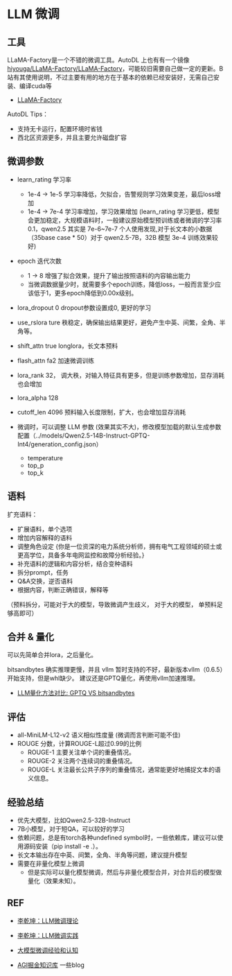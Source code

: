 # LLM 微调

## 工具

LLaMA-Factory是一个不错的微调工具。AutoDL 上也有有一个镜像[hiyouga/LLaMA-Factory/LLaMA-Factory](https://www.codewithgpu.com/i/hiyouga/LLaMA-Factory/LLaMA-Factory)，可能较旧需要自己做一定的更新。B站有其使用说明，不过主要有用的地方在于基本的依赖已经安装好，无需自己安装、编译cuda等

- [LLaMA-Factory](https://github.com/hiyouga/LLaMA-Factory)


AutoDL Tips：
- 支持无卡运行，配置环境时省钱
- 西北区资源更多，并且主要允许磁盘扩容


## 微调参数

- learn_rating 学习率
  - 1e-4  -> 1e-5 学习率降低，欠拟合，告警规则学习效果变差，最后loss增加
  - 1e-4 -> 7e-4 学习率增加，学习效果增加
(learn_rating 学习更低，模型会更加稳定，大规模语料时，一般建议原始模型预训练或者微调的学习率0.1，qwen2.5 其实是 7e-6~7e-7
个人使用发现,对于长文本的小数据（35base case * 50）对于 qwen2.5-7B，32B 模型 3e-4 训练效果较好)

- epoch 迭代次数
  - 1 -> 8  增强了拟合效果，提升了输出按照语料的内容输出能力
  - 当微调数据量少时，就需要多个epoch训练，降低loss，一般而言至少应该低于1，更多epoch降低到0.00x级别。

- lora_dropout 0 dropout参数设置成0, 更好的学习
- use_rslora ture 秩稳定，确保输出结果更好，避免产生中英、间繁，全角、半角等。
- shift_attn true  longlora，长文本预料 
- flash_attn fa2 加速微调训练
- lora_rank 32， 调大秩，对输入特征具有更多，但是训练参数增加，显存消耗也会增加
- lora_alpha 128
- cutoff_len 4096 预料输入长度限制，扩大，也会增加显存消耗

- 微调时，可以调整 LLM 参数 (效果其实不大)，修改模型加载的默认生成参数配置（../models/Qwen2.5-14B-Instruct-GPTQ-Int4/generation_config.json）
    - temperature
    - top_p
    - top_k



## 语料

扩充语料：

- 扩展语料，单个选项
- 增加内容解释的语料
- 调整角色设定 {你是一位资深的电力系统分析师，拥有电气工程领域的硕士或更高学位，具备多年电网监控和故障分析经验。}
- 补充语料的逻辑和内容分析，结合变种语料
- 拆分prompt，任务
- Q&A交换，逆否语料
- 根据内容，判断正确错误，解释等

（预料拆分，可能对于大的模型，导致微调产生歧义， 对于大的模型， 单预料足够高即可）

## 合并 & 量化

可以先简单合并lora，之后量化。

bitsandbytes 确实推理更慢，并且 vllm 暂时支持的不好，最新版本vllm（0.6.5）开始支持，但是whl缺少。
建议还是GPTQ量化，再使用vllm加速推理。

- [LLM量化方法对比: GPTQ VS bitsandbytes](https://zhuanlan.zhihu.com/p/690821357)

## 评估 

- all-MiniLM-L12-v2  语义相似性度量 (微调而言判断可能不佳)
- ROUGE 分数，计算ROUGE-L超过0.99的比例
    - ROUGE-1 主要关注单个词的重叠情况。
    - ROUGE-2 关注两个连续词的重叠情况。
    - ROUGE-L 关注最长公共子序列的重叠情况，通常能更好地捕捉文本的语义信息。


## 经验总结

- 优先大模型，比如Qwen2.5-32B-Instruct
- 7B小模型，对于短QA，可以较好的学习
- 依赖问题，总是有torch各种undefined symbol时，一些依赖库，建议可以使用源码安装（pip install -e .）。
- 长文本输出存在中英、间繁，全角、半角等问题，建议提升模型
- 需要在非量化模型上微调
    - 但是实际可以量化模型微调，然后与非量化模型合并，对合并后的模型做量化（效果未知）。


## REF
- [李乾坤：LLM微调理论](https://qiankunli.github.io/2023/10/29/llm_finetune_theory.html)
- [李乾坤：LLM微调实践](https://qiankunli.github.io/2024/07/28/llm_finetune_practice.html#%E9%95%BF%E6%96%87%E6%9C%AC)
- [大模型微调经验和认知](https://mp.weixin.qq.com/s/lYJcnUW9qtTsAF7_G8)

- [AGI掘金知识库](https://agijuejin.feishu.cn/wiki/EtoiwSfomiHnmukOCDncsdnenYd) 一些blog






